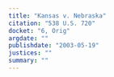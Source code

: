 ```yaml
---
title: "Kansas v. Nebraska"
citation: "538 U.S. 720"
docket: "6, Orig"
argdate: ""
publishdate: "2003-05-19"
justices: ""
summary: ""
---
```


